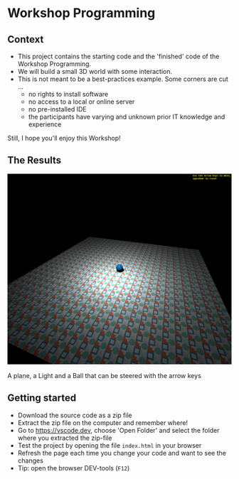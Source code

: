 # Workshop Programming
## Context
* This project contains the starting code and the 'finished' code of the Workshop Programming.
* We will build a small 3D world with some interaction.
* This is not meant to be a best-practices example. Some corners are cut ...
  * no rights to install software
  * no access to a local or online server
  * no pre-installed IDE
  * the participants have varying and unknown prior IT knowledge and experience

Still, I hope you'll enjoy this Workshop!

## The Results
![A plane, a Light and a Ball that can be steered with the arrow keys](img/screenshot1.png)

A plane, a Light and a Ball that can be steered with the arrow keys

## Getting started
* Download the source code as a zip file
* Extract the zip file on the computer and remember where!
* Go to https://vscode.dev, choose 'Open Folder' and select the folder where you extracted the zip-file
* Test the project by opening the file ```index.html``` in your browser
* Refresh the page each time you change your code and want to see the changes
* Tip: open the browser DEV-tools (```F12```)